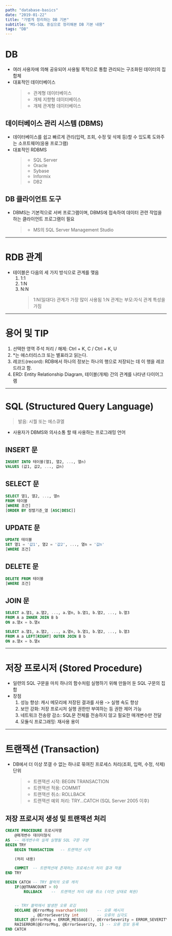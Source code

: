 ```yaml
---
path: "database-basics"
date: "2019-01-22"
title: "가볍게 정리하는 DB 기본"
subtitle: "MS-SQL 중심으로 정리해본 DB 기본 내용"
tags: "DB"
---
```


# DB

- 여러 사용자에 의해 공유되어 사용될 목적으로 통합 관리되는 구조화된 데이터의 집합체
- 대표적인 데이터베이스
  > - 관계형 데이터베이스
  > - 개체 지향형 데이터베이스
  > - 개체 관계형 데이터베이스

## 데이터베이스 관리 시스템 (DBMS)

- 데이터베이스를 쉽고 빠르게 관리(입력, 조회, 수정 및 삭제 등)할 수 있도록 도와주는 소프트웨어(응용 프로그램)
- 대표적인 RDBMS
  > - SQL Server
  > - Oracle
  > - Sybase
  > - Informix
  > - DB2

## DB 클라이언트 도구

- DBMS는 기본적으로 서버 프로그램이며, DBMS에 접속하여 데이터 관련 작업을 하는 클라이언트 프로그램이 필요
  > - MS의 SQL Server Management Studio

---

# RDB 관계

- 테이블은 다음의 세 가지 방식으로 관계를 맺음
  1. 1:1
  2. 1:N
  3. N:N
     > 1:N(일대다) 관계가 가장 많이 사용됨
     > 1:N 관계는 부모:자식 관계 특성을 가짐

---

# 용어 및 TIP

1. 선택한 영역 주석 처리 / 해제: Ctrl + K, C / Ctrl + K, U
2. \*는 애스터리스크 또는 별표라고 읽는다.
3. 레코드(record): RDB에서 하나의 정보는 하나의 행으로 저장되는 데 이 행을 레코드라고 함.
4. ERD: Entity Relationship Diagram, 테이블(개체) 간의 관계를 나타낸 다이어그램

---

# SQL (Structured Query Language)

> 발음: 시퀄 또는 에스큐엘

- 사용자가 DBMS와 의사소통 할 때 사용하는 프로그래밍 언어

## INSERT 문

```sql
INSERT INTO 테이블(열1, 열2, ..., 열n)
VALUES (값1, 값2, ..., 값n)
```

## SELECT 문

```sql
SELECT 열1, 열2, ..., 열n
FROM 테이블
[WHERE 조건]
[ORDER BY 정렬기준_열 [ASC|DESC]]
```

## UPDATE 문

```sql
UPDATE 테이블
SET 열1 = '값1', 열2 = '값2', ..., 열n = '값n'
[WHERE 조건]
```

## DELETE 문

```sql
DELETE FROM 테이블
[WHERE 조건]
```

## JOIN 문

```sql
SELECT a.열1, a.열2, ..., a.열n, b.열1, b.열2, ..., b.열3
FROM A a INNER JOIN B b
ON a.열x = b.열x
```

```sql
SELECT a.열1, a.열2, ..., a.열n, b.열1, b.열2, ..., b.열3
FROM A a LEFT[RIGHT] OUTER JOIN B b
ON a.열x = b.열x
```

---

# 저장 프로시저 (Stored Procedure)

- 일련의 SQL 구문을 마치 하나의 함수처럼 실행하기 위해 만들어 둔 SQL 구문의 집합
- 장점
  1. 성능 향상: 캐시 메모리에 저장된 결과를 사용 -> 실행 속도 향상
  2. 보안 강화: 저장 프로시저 실행 권한만 부여하는 등 권한 제어 가능
  3. 네트워크 전송량 감소: SQL문 전체를 전송하지 않고 필요한 매개변수만 전달
  4. 모듈식 프로그래밍: 재사용 용이

---

# 트랜잭션 (Transaction)

- DB에서 더 이상 쪼갤 수 없는 하나로 묶여진 프로세스 처리(조회, 입력, 수정, 삭제) 단위
  > - 트랜잭션 시작: BEGIN TRANSACTION
  > - 트랜잭션 적용: COMMIT
  > - 트랜잭션 취소: ROLLBACK
  > - 트랜잭션 예외 처리: TRY...CATCH (SQL Server 2005 이후)

## 저장 프로시저 생성 및 트랜잭션 처리

```sql
CREATE PROCEDURE 프로시저명
    @매개변수 데이터형식
AS  -- 매개변수와 실제 실행될 SQL 구문 구분
BEGIN TRY
    BEGIN TRANSACTION   -- 트랜잭션 시작

    (처리 내용)

    COMMIT  -- 트랜잭션에 존재하는 프로세스의 처리 결과 적용
END TRY

BEGIN CATCH -- TRY 블럭의 오류 캐치
    IF(@@TRANCOUNT > 0)
        ROLLBACK    --  트랜잭션 처리 내용 취소 (이전 상태로 복원)


    -- TRY 블럭에서 발생한 오류 로깅
    DECLARE @ErrorMsg nvarchar(4000)    -- 오류 메시지
            , @ErrorSeverity int        -- 오류의 심각도
    SELECT @ErrorMsg = ERROR_MESSAGE(), @ErrorSeverity = ERROR_SEVERITY()
    RAISERROR(@ErrorMsg, @ErrorSeverity, 1) -- 오류 정보 등록
END CATCH
```
